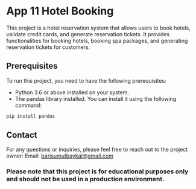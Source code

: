 # App 11 Hotel Booking
This project is a hotel reservation system that allows users to book hotels, validate credit cards, and generate reservation tickets. It provides functionalities for booking hotels, booking spa packages, and generating reservation tickets for customers.

## Prerequisites
To run this project, you need to have the following prerequisites:

- Python 3.6 or above installed on your system.
- The pandas library installed. You can install it using the following command:
```bash
pip install pandas
```

## Contact
For any questions or inquiries, please feel free to reach out to the project owner:
Email: barisumutbaykal@gmail.com

### Please note that this project is for educational purposes only and should not be used in a production environment.
